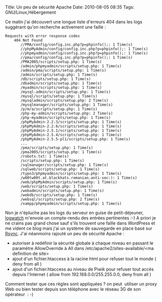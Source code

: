 Title: Un peu de sécurité Apache
Date: 2010-08-05 08:35
Tags: GNU/Linux,Hébergement


Ce matin j'ai découvert une longue liste d'erreurs 404 dans les logs suggérant
qu'on recherche activement une faille :

    Requests with error response codes
        404 Not Found
           //PMA/config/config.inc.php?p=phpinfo();: 1 Time(s)
           //phpMyAdmin/config/config.inc.php?p=phpinfo();: 1 Time(s)
           //phpmyadmin/config/config.inc.php?p=phpinfo();: 1 Time(s)
           //pma/config/config.inc.php?p=phpinfo();: 1 Time(s)
           /PMA2005/scripts/setup.php: 1 Time(s)
           /admin/phpmyadmin/scripts/setup.php: 1 Time(s)
           /admin/pma/scripts/setup.php: 1 Time(s)
           /admin/scripts/setup.php: 1 Time(s)
           /db/scripts/setup.php: 1 Time(s)
           /dbadmin/scripts/setup.php: 1 Time(s)
           /myadmin/scripts/setup.php: 1 Time(s)
           /mysql-admin/scripts/setup.php: 1 Time(s)
           /mysql/scripts/setup.php: 1 Time(s)
           /mysqladmin/scripts/setup.php: 2 Time(s)
           /mysqlmanager/scripts/setup.php: 1 Time(s)
           /p/m/a/scripts/setup.php: 1 Time(s)
           /php-my-admin/scripts/setup.php: 2 Time(s)
           /php-myadmin/scripts/setup.php: 1 Time(s)
           /phpMyAdmin-2.2.3/scripts/setup.php: 1 Time(s)
           /phpMyAdmin-2.2.6/scripts/setup.php: 1 Time(s)
           /phpMyAdmin-2.5.1/scripts/setup.php: 1 Time(s)
           /phpMyAdmin-2.5.4/scripts/setup.php: 1 Time(s)
           /phpMyAdmin-2.5.5-pl1/scripts/setup.php: 1 Time(s)
           ...
           /pma/scripts/setup.php: 1 Time(s)
           /pma2005/scripts/setup.php: 1 Time(s)
           /robots.txt: 1 Time(s)
           /scripts/setup.php: 1 Time(s)
           /sqlmanager/scripts/setup.php: 1 Time(s)
           /sqlweb/scripts/setup.php: 1 Time(s)
           /typo3/phpmyadmin/scripts/setup.php: 1 Time(s)
           /w00tw00t.at.blackhats.romanian.anti-sec:): 1 Time(s)
           /web/phpMyAdmin/scripts/setup.php: 1 Time(s)
           /web/scripts/setup.php: 1 Time(s)
           /webadmin/scripts/setup.php: 1 Time(s)
           /webdb/scripts/setup.php: 1 Time(s)
           /websql/scripts/setup.php: 2 Time(s)
           /xampp/phpmyadmin/scripts/setup.php: 1 Time(s)
    
Non je n'épluche pas les logs du serveur en guise de petit-déjeuner,
[logwatch](http://www.logwatch.org/) m'envoie un compte-rendu des entrées
pertinentes :-) A priori je ne crains pas grand chose sauf s'ils trouvent une
faille dans WordPress et me vident ce blog mais j'ai un système de sauvegarde
en place basé sur [Rsync](http://fr.wikipedia.org/wiki/Rsync). J'ai néanmoins
rajouté un peu de sécurité Apache :

-    autoriser à redéfinir la sécurité globale à chaque niveau en passant le
paramètre AllowOverride à All dans /etc/apache2/sites-available/&lt;ma
definition de site&gt;
-    ajout d'un fichier.htaccess à la racine html pour refuser tout le monde ( deny
from all )
-    ajout d'un fichier.htaccess au niveau de Piwik pour refuser tout accès depuis
l'Internet ( allow from 192.168.0.0/255.255.0.0, deny from all )


Comment tester que ces règles sont appliquées ? on peut  utiliser un proxy
Web ou bien tester depuis son téléphone avec le réseau 3G de son opérateur  :
-)